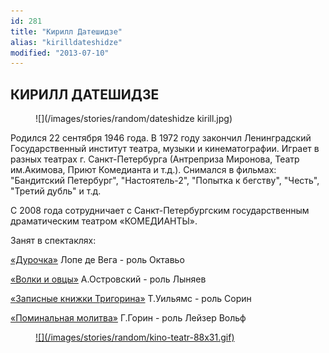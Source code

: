 ```yaml
---
id: 281
title: "Кирилл Датешидзе"
alias: "kirilldateshidze"
modified: "2013-07-10"
---
```


## КИРИЛЛ ДАТЕШИДЗЕ

<figure>
![](/images/stories/random/dateshidze kirill.jpg)
</figure>

Родился 22 сентября 1946 года. В 1972 году закончил Ленинградский Государственный институт театра, музыки и кинематографии. Играет в разных театрах г. Санкт-Петербурга (Антреприза Миронова, Театр им.Акимова, Приют Комедианта и т.д.). Снимался в фильмах: "Бандитский Петербург", "Настоятель-2", "Попытка к бегству", "Честь", "Третий дубль" и т.д.

С 2008 года сотрудничает с Санкт-Петербургским государственным драматическим театром «КОМЕДИАНТЫ».

Занят в спектаклях:

[«Дурочка»](44-dyrochka.html) Лопе де Вега - роль Октавьо

[«Волки и овцы»](42-volki-i-ovci.html) А.Островский - роль Лыняев

[«Записные книжки Тригорина»](72-trigorin.html) Т.Уильямс - роль Сорин

[«Поминальная молитва»](97-pominalnaia-molitva.html) Г.Горин - роль Лейзер Вольф

<figure><a href="http://www.kino-teatr.ru/kino/acter/m/ros/8915/bio/">
![](/images/stories/random/kino-teatr-88x31.gif)
</a></figure>